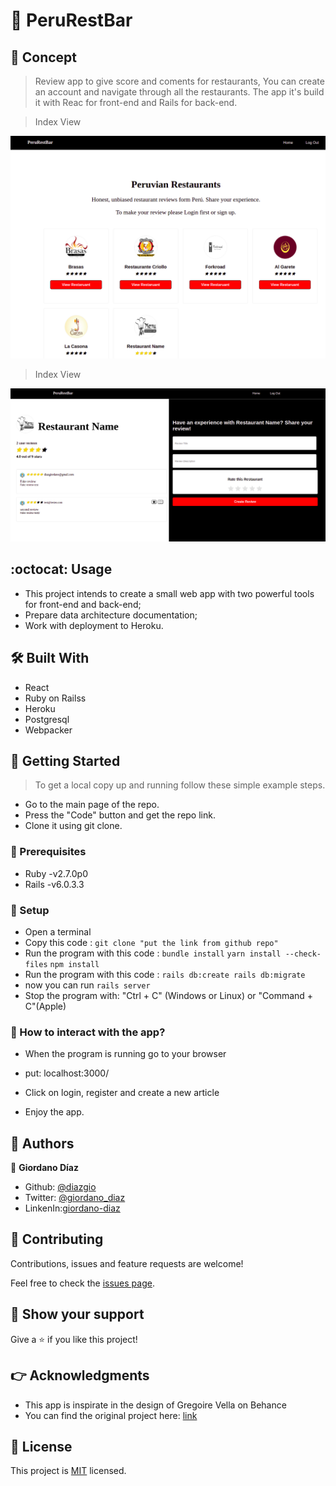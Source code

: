 # 🧐 PeruRestBar

## :scroll: Concept

> Review app to give score and coments for restaurants, You can create an account and navigate through all the restaurants. The app it's build it with Reac for front-end and Rails for back-end. 

> Index View

![screenshot](./app/assets/images/screenshot.png)

> Index View

![screenshot](./app/assets/images/screenshot1.png)

## :octocat: Usage

- This project intends to create a small web app with two powerful tools for front-end and back-end;
- Prepare data architecture documentation;
- Work with deployment to Heroku.<br>


## 🛠 Built With

- React
- Ruby on Railss
- Heroku
- Postgresql
- Webpacker

## 🔧 Getting Started

> To get a local copy up and running follow these simple example steps.

- Go to the main page of the repo.
- Press the "Code" button and get the repo link.
- Clone it using git clone.

### 📝 Prerequisites

- Ruby -v2.7.0p0
- Rails -v6.0.3.3

### 📝 Setup

 - Open a terminal
 - Copy this code : 
        ```
        git clone "put the link from github repo"
        ```
 - Run the program with this code :
        ```
        bundle install
        ```
        ```
        yarn install --check-files
        ```
        ```
        npm install
        ```       
- Run the program with this code :
        ```
        rails db:create
        rails db:migrate
        ```
- now you can run ```rails server```
- Stop the program with: "Ctrl + C" (Windows or Linux) or "Command + C"(Apple)

### 📝 How to interact with the app?

- When the program is running go to your browser

- put: localhost:3000/

- Click on login, register and create a new article

- Enjoy the app.

## 👤 Authors

👤 **Giordano Díaz**

- Github: [@diazgio](https://github.com/diazgio)
- Twitter: [@giordano_diaz](https://twitter.com/giordano_diaz)
- LinkenIn:[giordano-diaz](www.linkedin.com/in/Giordano-Diaz)

## 🤝 Contributing

Contributions, issues and feature requests are welcome!

Feel free to check the [issues page](issues/).

## :pray: Show your support

Give a ⭐️ if you like this project!

## :point_right: Acknowledgments

- This app is inspirate in the design of Gregoire Vella on Behance
- You can find the original project here: [link](https://www.behance.net/gallery/14286087/Twitter-Redesign-of-UI-details)

## 📝 License

This project is [MIT](LICENSE) licensed.
